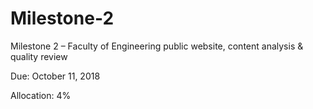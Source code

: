 # Milestone-2

Milestone 2 – Faculty of Engineering public website, content analysis & quality review

Due: October 11, 2018

Allocation: 4% 
